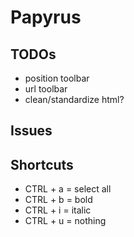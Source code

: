 # Papyrus


## TODOs

- position toolbar
- url toolbar
- clean/standardize html?


## Issues


## Shortcuts

- CTRL + a = select all
- CTRL + b = bold
- CTRL + i = italic
- CTRL + u = nothing

